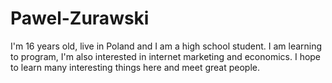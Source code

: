 # Pawel-Zurawski
I'm 16 years old, live in Poland and I am a high school student. I am learning to program, I'm also interested in internet marketing and economics. I hope to learn many interesting things here and meet great people.
